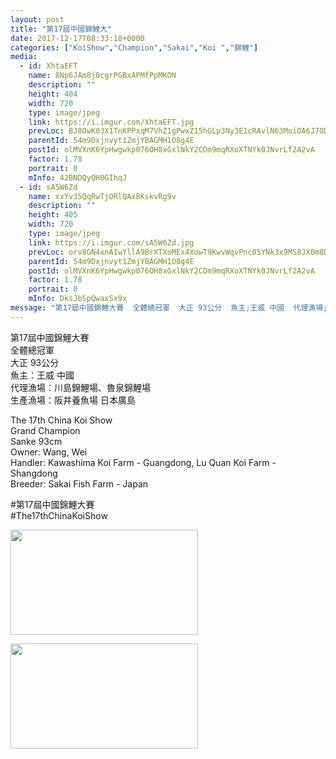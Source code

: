 ```yaml
---
layout: post
title: "第17屆中國錦鯉大" 
date: 2017-12-17T08:33:18+0000 
categories: ["KoiShow","Champion","Sakai","Koi ","錦鯉"] 
media:
  - id: XhtaEFT
    name: 8Np6JAm8j0cgrPGBxAPMfPpMKON
    description: ""   
    height: 404
    width: 720
    type: image/jpeg
    link: https://i.imgur.com/XhtaEFT.jpg
    prevLoc: BJ8OwK03X1TnKPPxqM7VhZ1gPwxZ15hGLp3Ny3E1cRAvlN63MoiOA6J7ODOjIzM17YR5BOFYn9wNALBGfZMWYGzzQRI83zKgPN52hA18PQEZoQir6q9yMmEWhovPXDBwEqiLzRKv23qJtAQ8gQQrWzFy4kpkD4WoIjZVWjAOBNuDxxO06kwEhzYqNvv0mOuWKlX8kRNWTqB7DAjQAgHRr336DVYMt5wXV3K5Qguqz3vkqDnViwYByxQ8Djt3vwg32r47Hmg
    parentId: 54m9Dxjnvyt1ZmjYBAGMH1O8g4E
    postId: olMVXnK6YpHwgwkp076OH8xGxlNkY2CDm9mqRXoXTNYk0JNvrLf2A2vA
    factor: 1.78
    portrait: 0
    mInfo: 42BNDQyQH0GIhqJ
  - id: sA5W6Zd
    name: xxYv35QqRwTjORlQAxBKskvRg9v
    description: ""   
    height: 405
    width: 720
    type: image/jpeg
    link: https://i.imgur.com/sA5W6Zd.jpg
    prevLoc: orv8GN4xnAIwYllA9BrXTXoMEx4XowT9KwvWqvPnc05YNk3x9MS8JX0m8DXZizGZ4Eo033ix3V7MYgg1FA3AM99YMMfJ1loRoxlwhym6mJMGWDHznM64W04niGj3yYOyVyIyZmmz3vv2FK2MElm0LkuKALvNBZZQU7kg0ORQQ9UE4BGwlVQWCyj2A0gQ03U16N9kZyMGs2YGmMPxo8fQ7A8pP7nETGpx95q6XPUwWpJV2qVLtPQQvyr20XURlxMOBJJxSoxorB
    parentId: 54m9Dxjnvyt1ZmjYBAGMH1O8g4E
    postId: olMVXnK6YpHwgwkp076OH8xGxlNkY2CDm9mqRXoXTNYk0JNvrLf2A2vA
    factor: 1.78
    portrait: 0
    mInfo: DksJbSpQwaxSx9x
message: "第17屆中國錦鯉大賽  全體總冠軍  大正 93公分  魚主;王威 中國  代理漁場;川島錦鯉場、魯泉錦鯉場  生產漁場;阪井養魚場 日本廣島    The 17th China Koi Show  Grand Champion   Sanke 93cm  Owner; Wang, Wei  Handler; Kawashima Koi Farm - Guangdong, Lu Quan Koi Farm - Shangdong  Breeder; Sakai Fish Farm - Japan    第17屆中國錦鯉大賽  The17thChinaKoiShow"
---
```


第17屆中國錦鯉大賽  
全體總冠軍  
大正 93公分  
魚主：王威 中國  
代理漁場：川島錦鯉場、魯泉錦鯉場  
生產漁場：阪井養魚場 日本廣島  
  
The 17th China Koi Show  
Grand Champion   
Sanke 93cm  
Owner: Wang, Wei  
Handler: Kawashima Koi Farm - Guangdong, Lu Quan Koi Farm - Shangdong  
Breeder: Sakai Fish Farm - Japan  
  
#第17屆中國錦鯉大賽  
#The17thChinaKoiShow


[//]: #media:  
<a href="https://i.imgur.com/XhtaEFT.jpg"><img src="https://i.imgur.com/XhtaEFT.jpg" height="168" width="300" /></a> 
  

<a href="https://i.imgur.com/sA5W6Zd.jpg"><img src="https://i.imgur.com/sA5W6Zd.jpg" height="168" width="300" /></a> 
 
